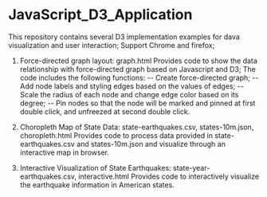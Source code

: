 # JavaScript_D3_Application
This repository contains several D3 implementation examples for dava visualization and user interaction;
Support Chrome and firefox;

1. Force-directed graph layout: graph.html
Provides code to show the data relationship with force-directed graph based on Javascript and D3;
The code includes the following functions:
-- Create force-directed graph;
-- Add node labels and styling edges based on the values of edges;
-- Scale the radius of each node and change edge color based on its degree;
-- Pin nodes so that the node will be marked and pinned at first double click, and unfreezed at second double click.

2. Choropleth Map of State Data: state-earthquakes.csv, states-10m.json, choropleth.html
Provides code to process data provided in state-earthquakes.csv and states-10m.json and visualize through an interactive map in browser.

3. Interactive Visualization of State Earthquakes: state-year-earthquakes.csv, interactive.html
Provides code to interactively visualize the earthquake information in American states.
